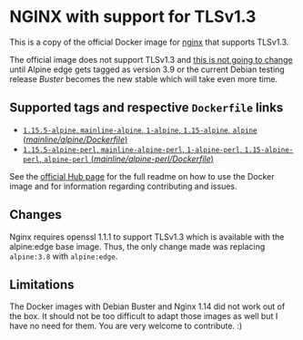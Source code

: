 # NGINX with support for TLSv1.3

This is a copy of the official Docker image for [nginx](https://registry.hub.docker.com/_/nginx/) that supports TLSv1.3.

The official image does not support TLSv1.3 and [this is not going to change](https://github.com/nginxinc/docker-nginx/issues/190#issuecomment-324017600) until Alpine edge gets tagged as version 3.9 or the current Debian testing release *Buster* becomes the new stable which will take even more time.


## Supported tags and respective `Dockerfile` links

-	[`1.15.5-alpine`, `mainline-alpine`, `1-alpine`, `1.15-alpine`, `alpine` (*mainline/alpine/Dockerfile*)](https://github.com/wedi/docker-nginx-alpine-edge/blob/fa7e242451b5b538f4e6fe3055e7d6f50d120f00/mainline/alpine/Dockerfile)
-	[`1.15.5-alpine-perl`, `mainline-alpine-perl`, `1-alpine-perl`, `1.15-alpine-perl`, `alpine-perl` (*mainline/alpine-perl/Dockerfile*)](https://github.com/wedi/docker-nginx-alpine-edge/blob/fa7e242451b5b538f4e6fe3055e7d6f50d120f00/mainline/alpine-perl/Dockerfile)

See the [official Hub page](https://hub.docker.com/_/nginx/) for the full readme on how to use the Docker image and for information regarding contributing and issues.


## Changes

Nginx requires openssl 1.1.1 to support TLSv1.3 which is available with the alpine:edge base image. Thus, the only change made was replacing `alpine:3.8` with `alpine:edge`.


## Limitations

The Docker images with Debian Buster and Nginx 1.14 did not work out of the box. It should not be too difficult to adapt those images as well but I have no need for them. You are very welcome to contribute. :)
